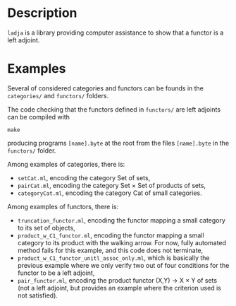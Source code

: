 # Description

`ladja` is a library providing computer assistance to show that a functor is a left adjoint.

# Examples

Several of considered categories and functors can be founds in the `categories/` and `functors/` folders.

The code checking that the functors defined in `functors/` are left adjoints can
be compiled with
```shell
make
```
producing programs `[name].byte` at the root from the files `[name].byte` in the
`functors/` folder.

Among examples of categories, there is:
- `setCat.ml`, encoding the category Set of sets,
- `pairCat.ml`, encoding the category Set × Set of products of sets,
- `categoryCat.ml`, encoding the category Cat of small categories.

Among examples of functors, there is:
- `truncation_functor.ml`, encoding the functor mapping a small category to its
  set of objects,
- `product_w_C1_functor.ml`, encoding the functor mapping a small category to
  its product with the walking arrow. For now, fully automated method fails for
  this example, and this code does not terminate,
- `product_w_C1_functor_unitl_assoc_only.ml`, which is basically the previous
  example where we only verify two out of four conditions for the functor to be
  a left adjoint,
- `pair_functor.ml`, encoding the product functor (X,Y) -> X × Y of sets (not a
  left adjoint, but provides an example where the criterion used is not
  satisfied).
